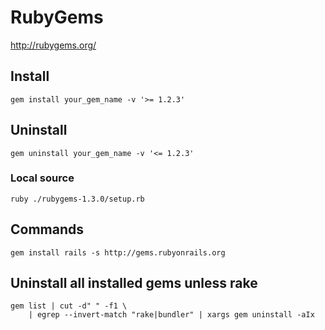 # RubyGems

<http://rubygems.org/>

## Install

    gem install your_gem_name -v '>= 1.2.3'

## Uninstall

    gem uninstall your_gem_name -v '<= 1.2.3'

### Local source

    ruby ./rubygems-1.3.0/setup.rb

## Commands

    gem install rails -s http://gems.rubyonrails.org

## Uninstall all installed gems unless rake

    gem list | cut -d" " -f1 \
        | egrep --invert-match "rake|bundler" | xargs gem uninstall -aIx
